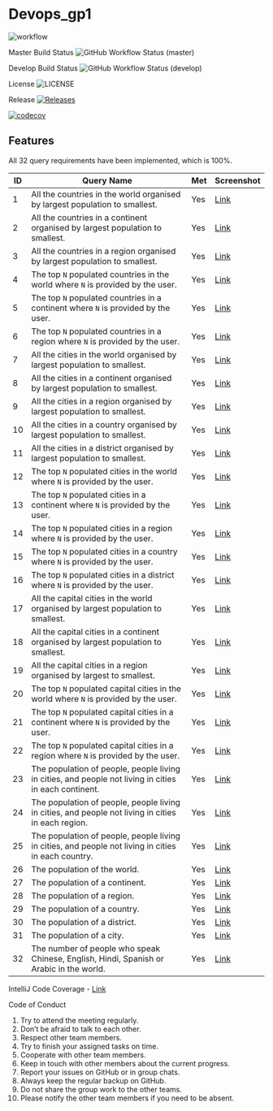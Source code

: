 # Devops_gp1

![workflow](https://github.com/maythazinphyo1/Devops_gp1/actions/workflows/main.yml/badge.svg)

Master Build Status ![GitHub Workflow Status (master)](https://img.shields.io/github/actions/workflow/status/maythazinphyo1/Devops_gp1/main.yml?branch=master)

Develop Build Status ![GitHub Workflow Status (develop)](https://img.shields.io/github/actions/workflow/status/maythazinphyo1/Devops_gp1/main.yml?branch=develop)

License ![LICENSE](https://img.shields.io/github/license/maythazinphyo1/sem.svg?style=flat-square)

Release [![Releases](https://img.shields.io/github/release/maythazinphyo1/Devops_gp1/all.svg?style=flat-square)](https://github.com/maythazinphyo1/Devops_gp1/releases)

[![codecov](https://codecov.io/gh/maythazinphyo1/Devops_gp1/branch/develop/graph/badge.svg?token=FO9WIZ1OVR)](https://codecov.io/gh/maythazinphyo1/Devops_gp1)

## Features

All 32 query requirements have been implemented, which is 100%.

| ID  | Query Name                                                                                            | Met | Screenshot               |
|-----|-------------------------------------------------------------------------------------------------------|-----|--------------------------|
| 1   | All the countries in the world organised by largest population to smallest.                           | Yes | [Link](img/result1.PNG)  |
| 2   | All the countries in a continent organised by largest population to smallest.                         | Yes | [Link](img/result2.PNG)  |
| 3   | All the countries in a region organised by largest population to smallest.                            | Yes | [Link](img/result3.PNG)  |
| 4   | The top `N` populated countries in the world where `N` is provided by the user.                       | Yes | [Link](img/result4.PNG)  |
| 5   | The top `N` populated countries in a continent where `N` is provided by the user.                     | Yes | [Link](img/result5.PNG)  |
| 6   | The top `N` populated countries in a region where `N` is provided by the user.                        | Yes | [Link](img/result6.PNG)  |
| 7   | All the cities in the world organised by largest population to smallest.                              | Yes | [Link](img/result7.PNG)  |
| 8   | All the cities in a continent organised by largest population to smallest.                            | Yes | [Link](img/result8.PNG)  |
| 9   | All the cities in a region organised by largest population to smallest.                               | Yes | [Link](img/result9.PNG)  |
| 10  | All the cities in a country organised by largest population to smallest.                              | Yes | [Link](img/result10.PNG) |
| 11  | All the cities in a district organised by largest population to smallest.                             | Yes | [Link](img/result11.PNG) |
| 12  | The top `N` populated cities in the world where `N` is provided by the user.                          | Yes | [Link](img/result12.PNG) |
| 13  | The top `N` populated cities in a continent where `N` is provided by the user.                        | Yes | [Link](img/result13.PNG) |
| 14  | The top `N` populated cities in a region where `N` is provided by the user.                           | Yes | [Link](img/result14.PNG) |
| 15  | The top `N` populated cities in a country where `N` is provided by the user.                          | Yes | [Link](img/result15.PNG) |
| 16  | The top `N` populated cities in a district where `N` is provided by the user.                         | Yes | [Link](img/result16.PNG) |
| 17  | All the capital cities in the world organised by largest population to smallest.                      | Yes | [Link](img/result17.PNG) |
| 18  | All the capital cities in a continent organised by largest population to smallest.                    | Yes | [Link](img/result18.PNG) |
| 19  | All the capital cities in a region organised by largest to smallest.                                  | Yes | [Link](img/result19.PNG) |
| 20  | The top `N` populated capital cities in the world  where `N` is provided by the user.                 | Yes | [Link](img/result20.PNG) |
| 21  | The top `N` populated capital cities in a continent where `N` is provided by the user.                | Yes | [Link](img/result21.PNG) |
| 22  | The top `N` populated capital cities in a region where `N` is provided by the user.                   | Yes | [Link](img/result22.PNG) |
| 23  | The population of people, people living in cities, and people not living in cities in each continent. | Yes | [Link](img/result23.PNG) |
| 24  | The population of people, people living in cities, and people not living in cities in each region.    | Yes | [Link](img/result24.PNG) |
| 25  | The population of people, people living in cities, and people not living in cities in each country.   | Yes | [Link](img/result25.PNG) |
| 26  | The population of the world.                                                                          | Yes | [Link](img/result26.PNG) |
| 27  | The population of a continent.                                                                        | Yes | [Link](img/result27.PNG) |
| 28  | The population of a region.                                                                           | Yes | [Link](img/result28.PNG) |
| 29  | The population of a country.                                                                          | Yes | [Link](img/result29.PNG) |
| 30  | The population of a district.                                                                         | Yes | [Link](img/result30.PNG) |
| 31  | The population of a city.                                                                             | Yes | [Link](img/result31.PNG) |
| 32  | The number of people who speak Chinese, English, Hindi, Spanish or Arabic in the world.               | Yes | [Link](img/result32.PNG) |

IntelliJ Code Coverage -  [Link](img/CodeCov.PNG)

Code of Conduct
1.	Try to attend the meeting regularly.
2.	Don’t be afraid to talk to each other.
3.	Respect other team members.
4.	Try to finish your assigned tasks on time.
5.	Cooperate with other team members.
6.	Keep in touch with other members about the current progress.
7.	Report your issues on GitHub or in group chats.
8.	Always keep the regular backup on GitHub.
9.	Do not share the group work to the other teams.
10.	Please notify the other team members if you need to be absent.